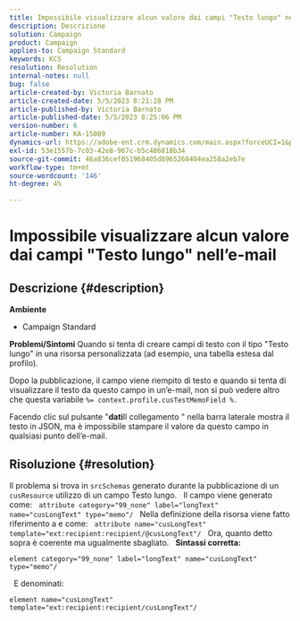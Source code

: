```yaml
---
title: Impossibile visualizzare alcun valore dai campi "Testo lungo" nell’e-mail
description: Descrizione
solution: Campaign
product: Campaign
applies-to: Campaign Standard
keywords: KCS
resolution: Resolution
internal-notes: null
bug: false
article-created-by: Victoria Barnato
article-created-date: 5/5/2023 8:21:28 PM
article-published-by: Victoria Barnato
article-published-date: 5/5/2023 8:25:06 PM
version-number: 6
article-number: KA-15089
dynamics-url: https://adobe-ent.crm.dynamics.com/main.aspx?forceUCI=1&pagetype=entityrecord&etn=knowledgearticle&id=e10d5365-82eb-ed11-a7c6-6045bd0065f9
exl-id: 53e1557b-7c03-42e8-967c-b5c486818b34
source-git-commit: 46a836cef051968405d8965268404ea258a2eb7e
workflow-type: tm+mt
source-wordcount: '146'
ht-degree: 4%

---
```


# Impossibile visualizzare alcun valore dai campi &quot;Testo lungo&quot; nell’e-mail

## Descrizione {#description}

<b>Ambiente</b>
- Campaign Standard


<b>Problemi/Sintomi</b>
Quando si tenta di creare campi di testo con il tipo &quot;Testo lungo&quot; in una risorsa personalizzata (ad esempio, una tabella estesa dal profilo).

Dopo la pubblicazione, il campo viene riempito di testo e quando si tenta di visualizzare il testo da questo campo in un’e-mail, non si può vedere altro che questa variabile `%= context.profile.cusTestMemoField %.`

Facendo clic sul pulsante &quot;<b>dati</b>Il collegamento &quot; nella barra laterale mostra il testo in JSON, ma è impossibile stampare il valore da questo campo in qualsiasi punto dell’e-mail.


## Risoluzione {#resolution}


Il problema si trova in `srcSchemas` generato durante la pubblicazione di un `cusResource` utilizzo di un campo Testo lungo.
 
Il campo viene generato come:
 
`attribute category="99_none" label="longText" name="cusLongText" type="memo"/`
 
Nella definizione della risorsa viene fatto riferimento a e come:
 
`attribute name="cusLongText" template="ext:recipient:recipient/@cusLongText"/`
 
Ora, quanto detto sopra è coerente ma ugualmente sbagliato.
 
<b>Sintassi corretta:</b>


```
element category="99_none" label="longText" name="cusLongText" type="memo"/
```


 
E denominati:


```
element name="cusLongText" template="ext:recipient:recipient/cusLongText"/
```
